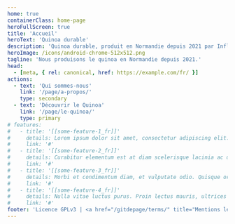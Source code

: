 ```yaml
---
home: true
containerClass: home-page
heroFullScreen: true
title: 'Accueil'
heroText: 'Quinoa durable'
description: 'Quinoa durable, produit en Normandie depuis 2021 par Inflorescences.'
heroImage: /icons/android-chrome-512x512.png
tagline: 'Nous produisons le quinoa en Normandie depuis 2021.'
head:
  - [meta, { rel: canonical, href: https://example.com/fr/ }]
actions:
  - text: 'Qui sommes-nous'
    link: '/page/a-propos/'
    type: secondary
  - text: 'Découvrir le Quinoa'
    link: '/page/le-quinoa/'
    type: primary
# features:
#   - title: '[[some-feature-1_fr]]'
#     details: Lorem ipsum dolor sit amet, consectetur adipiscing elit. Sed vehicula ultrices porttitor. Cras eget arcu vel tellus auctor imperdiet ut ac velit.
#     link: '#'
#   - title: '[[some-feature-2_fr]]'
#     details: Curabitur elementum est at diam scelerisque lacinia ac dictum velit. Duis quis posuere est.
#     link: '#'
#   - title: '[[some-feature-3_fr]]'
#     details: Morbi et condimentum diam, et vulputate odio. Quisque ornare metus pretium, vehicula velit at.
#     link: '#'
#   - title: '[[some-feature-4_fr]]'
#     details: Nulla vitae luctus purus. Proin lectus mauris, ultrices ut posuere at, volutpat.
#     link: '#'
footer: 'Licence GPLv3 | <a href="/gitdepage/terms/" title="Mentions légales">Mentions légales</a>'
---
```

